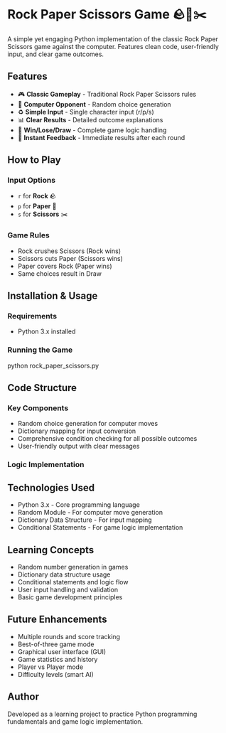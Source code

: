 # Rock Paper Scissors Game 🪨📄✂️

A simple yet engaging Python implementation of the classic Rock Paper Scissors game against the computer. Features clean code, user-friendly input, and clear game outcomes.

## Features
- 🎮 **Classic Gameplay** - Traditional Rock Paper Scissors rules
- 🤖 **Computer Opponent** - Random choice generation
- ♻️ **Simple Input** - Single character input (r/p/s)
- 📊 **Clear Results** - Detailed outcome explanations
- 🎯 **Win/Lose/Draw** - Complete game logic handling
- 🔄 **Instant Feedback** - Immediate results after each round

## How to Play

### Input Options
- `r` for **Rock** 🪨
- `p` for **Paper** 📄  
- `s` for **Scissors** ✂️

### Game Rules
- Rock crushes Scissors (Rock wins)
- Scissors cuts Paper (Scissors wins)
- Paper covers Rock (Paper wins)
- Same choices result in Draw

## Installation & Usage

### Requirements
- Python 3.x installed

### Running the Game
python rock_paper_scissors.py

## Code Structure
### Key Components
- Random choice generation for computer moves
- Dictionary mapping for input conversion
- Comprehensive condition checking for all possible outcomes
- User-friendly output with clear messages

### Logic Implementation
<!-- Computer random choice
computer = random.choice([1, -1, 0])

User input mapping
youDict = {"r": 1, "p": -1, "s": 0}

Result determination through conditional checks -->

## Technologies Used
- Python 3.x - Core programming language
- Random Module - For computer move generation
- Dictionary Data Structure - For input mapping
- Conditional Statements - For game logic implementation

## Learning Concepts
- Random number generation in games
- Dictionary data structure usage
- Conditional statements and logic flow
- User input handling and validation
- Basic game development principles

## Future Enhancements
- Multiple rounds and score tracking
- Best-of-three game mode
- Graphical user interface (GUI)
- Game statistics and history
- Player vs Player mode
- Difficulty levels (smart AI)

## Author
Developed as a learning project to practice Python programming fundamentals and game logic implementation. 